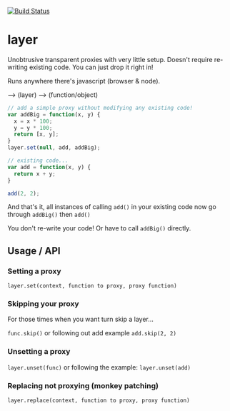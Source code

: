 [![Build Status](https://travis-ci.org/lovebear/layer.png)](https://travis-ci.org/lovebear/layer)

# layer

Unobtrusive transparent proxies with very little setup. Doesn't require re-writing existing code. You can just drop it right in!

Runs anywhere there's javascript (browser & node).

--> (layer) --> (function/object)


```js
// add a simple proxy without modifying any existing code!
var addBig = function(x, y) { 
  x = x * 100;
  y = y * 100;
  return [x, y];
}
layer.set(null, add, addBig);

// existing code...
var add = function(x, y) {
  return x + y;
}

add(2, 2);
```
And that's it, all instances of calling `add()` in your existing code now go through `addBig()` then `add()`

You don't re-write your code! Or have to call `addBig()` directly.


## Usage / API

### Setting a proxy

`layer.set(context, function to proxy, proxy function)`

### Skipping your proxy
For those times when you want turn skip a layer...

`func.skip()` or following out add example `add.skip(2, 2)`

### Unsetting a proxy

`layer.unset(func)` or following the example: `layer.unset(add)`

### Replacing not proxying (monkey patching)

`layer.replace(context, function to proxy, proxy function)`
